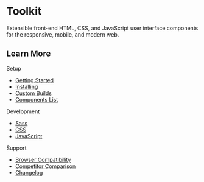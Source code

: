 # Toolkit #

Extensible front-end HTML, CSS, and JavaScript user interface components for the responsive, mobile, and modern web.

## Learn More ##

Setup
* [Getting Started](setup/getting-started.md)
* [Installing](setup/installing.md)
* [Custom Builds](setup/custom-builds.md)
* [Components List](components/index.md)

Development
* [Sass](development/sass.md)
* [CSS](development/css.md)
* [JavaScript](development/js.md)

Support
* [Browser Compatibility](support/compatibility.md)
* [Competitor Comparison](support/comparison.md)
* [Changelog](support/changelog.md)